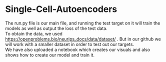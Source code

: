# Single-Cell-Autoencoders
The run.py file is our main file, and running the test target on it will train the models as well as output the loss of the test data. <br />
To obtain the data, we used https://openproblems.bio/neurips_docs/data/dataset/ . But in our github we will work with a smaller dataset in order to test out our targets.<br />
We have also uploaded a notebook which creates our visuals and also shows how to create our model and train it. <br />
